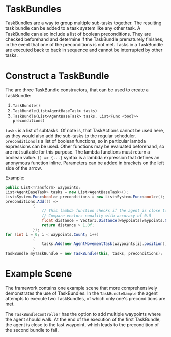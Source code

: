 ﻿# TaskBundles
TaskBundles are a way to group multiple sub-tasks together.
The resulting task bundle can be added to a task system like any other task.
A TaskBundle can also include a list of boolean preconditions.
They are checked beforehand and determine if the TaskBundle prematurely finishes, in the event that one of the preconditions is not met.
Tasks in a TaskBundle are executed back to back in sequence and cannot be interrupted by other tasks.

# Construct a TaskBundle
The are three TaskBundle constructors, that can be used to create a TaskBundle:
1. `TaskBundle()`
2. `TaskBundle(List<AgentBaseTask> tasks)`
3. `TaskBundle(List<AgentBaseTask> tasks, List<Func <bool>> preconditions)`

`tasks` is a list of subtasks. Of note is, that TaskActions cannot be used here, as they would also add the sub-tasks to the regular scheduler.
`preconditions` is a list of boolean functions, so in particular lambda expressions can be used.
Other functions may be evaluated beforehand, so are not suitable for this purpose.
The lambda functions must return a boolean value. `() => {...}` syntax is a lambda expression that defines an anonymous function inline.
Parameters can be added in brackets on the left side of the arrow.

Example:
```csharp
public List<Transform> waypoints;
List<AgentBaseTask> tasks = new List<AgentBaseTask>();
List<System.Func<bool>> preconditions = new List<System.Func<bool>>();
preconditions.Add(() =>
            {
                // This lambda function checks if the agent is close to the last waypoint
                // Compare vectors equality with accuracy of 0.5
                float distance = Vector3.Distance(waypoints[waypoints.Count -1].position, agent.transform.position);
                return distance > 1.0f;
            });
for (int i = 0; i < waypoints.Count; i++)
            {
                tasks.Add(new AgentMovementTask(waypoints[i].position));
            }
TaskBundle myTaskBundle = new TaskBundle(this, tasks, preconditions);
```


# Example Scene

The framework contains one example scene that more comprehensively demonstrates the use of TaskBundles.
In the `TaskBundleSample` the agent attempts to execute two TaskBundles, of which only one's preconditions are met.

The `TaskBundleController` has the option to add multiple waypoints where the agent should walk.
At the end of the execution of the first TaskBundle, the agent is close to the last waypoint, which leads to the precondition of the second bundle to fail.